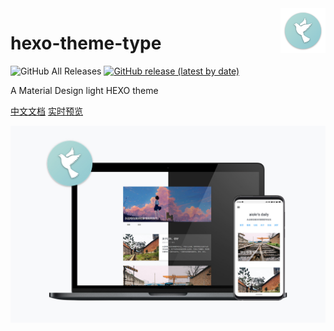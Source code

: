 <img src="./hexo-theme-type-logo.png" alt="logo" width="72" height="72" align="right" />

# hexo-theme-type

![GitHub All Releases](https://img.shields.io/github/downloads/aiokr/hexo-theme-type/total?color=orange&style=flat-square) [![GitHub release (latest by date)](https://img.shields.io/github/v/release/aiokr/hexo-theme-type?style=flat-square)](https://github.com/aiokr/hexo-theme-type/releases)

A Material Design light HEXO theme

[中文文档](https://www.yuque.com/itypen/type)  [实时预览](https://blog.itypen.com)

![](./hexo-theme-type-header.jpg)